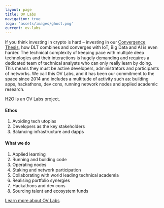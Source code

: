 ```yaml
---
layout: page
title: OV Labs
navigation: true
logo: 'assets/images/ghost.png'
current: ov-labs
---
```

If you think investing in crypto is hard – investing in our [Convergence Thesis](https://outlierventures.io/investment-strategy/), how DLT combines and converges with IoT, Big Data and AI is even harder. The technical complexity of keeping pace with multiple deep technologies and their interactions is hugely demanding and requires a dedicated team of technical analysts who can only really learn by doing. This means they must be active developers, administrators and participants of networks. We call this OV Labs, and it has been our commitment to the space since 2014 and includes a multitude of activity such as: building apps, hackathons, dev cons, running network nodes and applied academic research.

H2O is an OV Labs project.


#### Ethos

1. Avoiding tech utopias
1. Developers as the key stakeholders
1. Balancing infrastructure and dapps

#### What we do

1. Applied learning
1. Running and building code
1. Operating nodes
1. Staking and network participation
1. Collaborating with world leading technical academia
1. Realising portfolio synergies
1. Hackathons and dev cons
1. Sourcing talent and ecosystem funds

[Learn more about OV Labs](https://outlierventures.io/research/what-we-do-at-outlier-labs/)
